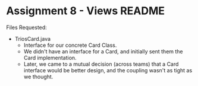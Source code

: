 # Assignment 8 - Views README

Files Requested: 
- TriosCard.java
  - Interface for our concrete Card Class. 
  - We didn't have an interface for a Card, and initially sent them the Card 
  implementation.
  - Later, we came to a mutual decision (across teams) that a Card interface would be better design,
    and the coupling wasn't as tight as we thought.
    